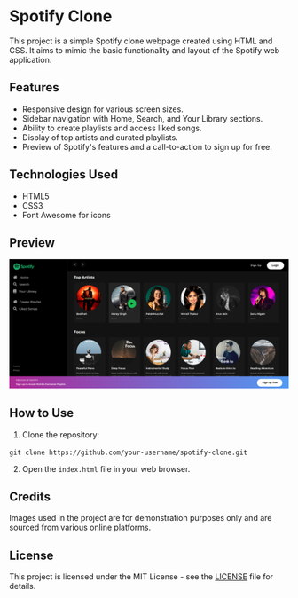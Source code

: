 <!DOCTYPE html>
<html lang="en">

<head>
    <meta charset="UTF-8">
    <meta name="viewport" content="width=device-width, initial-scale=1.0">
</head>

<body>
    <h1>Spotify Clone</h1>
    <p>This project is a simple Spotify clone webpage created using HTML and CSS. It aims to mimic the basic functionality and layout of the Spotify web application.</p>
    <h2>Features</h2>
    <ul>
        <li>Responsive design for various screen sizes.</li>
        <li>Sidebar navigation with Home, Search, and Your Library sections.</li>
        <li>Ability to create playlists and access liked songs.</li>
        <li>Display of top artists and curated playlists.</li>
        <li>Preview of Spotify's features and a call-to-action to sign up for free.</li>
    </ul>
    <h2>Technologies Used</h2>
    <ul>
        <li>HTML5</li>
        <li>CSS3</li>
        <li>Font Awesome for icons</li>
    </ul>
    <h2>Preview</h2>
    <img src="Images/preview.png" alt="Preview" style="max-width: 100%;">
    <h2>How to Use</h2>
    <ol>
        <li>Clone the repository:</li>
    </ol>
    <p><code>git clone https://github.com/your-username/spotify-clone.git</code></p>
    <ol start="2">
        <li>Open the <code>index.html</code> file in your web browser.</li>
    </ol>
    <h2>Credits</h2>
    <p>Images used in the project are for demonstration purposes only and are sourced from various online platforms.</p>
    <h2>License</h2>
    <p>This project is licensed under the MIT License - see the <a href="LICENSE">LICENSE</a> file for details.</p>
</body>

</html>
